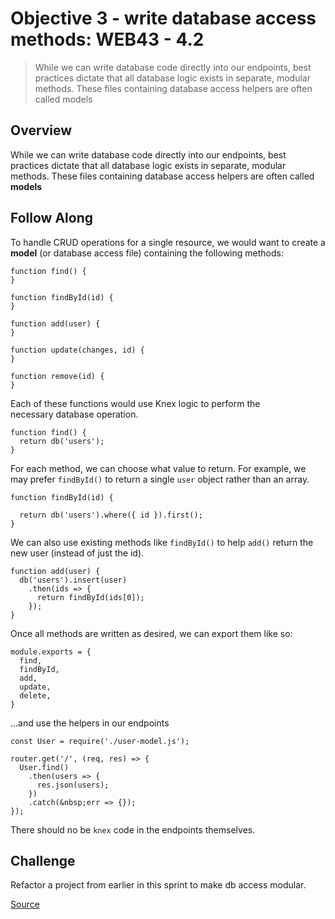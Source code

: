 # Objective 3 - write database access methods: WEB43 - 4.2

> While we can write database code directly into our endpoints, best practices dictate that all database logic exists in separate, modular methods. These files containing database access helpers are often called models

## Overview

While we can write database code directly into our endpoints, best practices dictate that all database logic exists in separate, modular methods. These files containing database access helpers are often called **models**

## Follow Along

To handle CRUD operations for a single resource, we would want to create a **model** (or database access file) containing the following methods:

    function find() {
    }

    function findById(id) {
    }

    function add(user) {
    }

    function update(changes, id) {
    }

    function remove(id) {
    }

Each of these functions would use Knex logic to perform the necessary database operation.

    function find() {
      return db('users');
    }

For each method, we can choose what value to return. For example, we may prefer `findById()` to return a single `user` object rather than an array.

    function findById(id) {

      return db('users').where({ id }).first();
    }

We can also use existing methods like `findById()` to help `add()` return the new user (instead of just the id).

    function add(user) {
      db('users').insert(user)
        .then(ids => {
          return findById(ids[0]);
        });
    }

Once all methods are written as desired, we can export them like so:

    module.exports = {
      find,
      findById,
      add,
      update,
      delete,
    }

…and use the helpers in our endpoints

    const User = require('./user-model.js');

    router.get('/', (req, res) => {
      User.find()
        .then(users => {
          res.json(users);
        })
        .catch(&nbsp;err => {});
    });

There should no be `knex` code in the endpoints themselves.

## Challenge

Refactor a project from earlier in this sprint to make db access modular.

[Source](https://lambdaschool.instructure.com/courses/1314/pages/objective-3-write-database-access-methods?module_item_id=602077)
